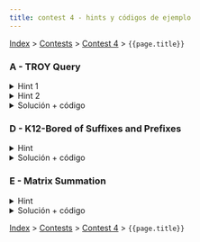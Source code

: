 ```yaml
---
title: contest 4 - hints y códigos de ejemplo
---
```

[Index](../index) > [Contests](../contests) > [Contest 4](../contests#contest-4) > ```{{page.title}}```

### A - TROY Query
<details> 
  <summary>Hint 1</summary>
  Noten que en vez de pensar en la cantidad de veces que cada fila/columna fue actualizada para llegar a la configuración actual, sólo importa la paridad de estas actualizaciones. Es decir, si fueron updateadas una cantidad par o impar de veces.
</details>
<details> 
  <summary>Hint 2</summary>
  Si una celda marca +1 entonces fue actualizada una cantidad par de veces, sólo hay 2 formas de que esto pase, que su fila y columna respectivas ambas hayan sido actualizadas una cantidad par de veces o que ambas hayan sido actualizadas una cantidad impar de veces (de esta forma la suma es par). De la misma forma, si la celda marca -1, la suma debe ser impar, por lo que una debe ser impar y la otra par. Piensen en cómo llevar registro de estas implicancias de forma que sea fácil chequear en caso de una contradicción.
</details>
<details> 
  <summary>Solución + código</summary>
  Podemos registrar las implicancias como conjuntos de un Union Find. Es decir, generamos inicialmente 2 (R + C) conjuntos, dos para cada fila y columna, que representan la posibilidad de que sean par o impar. Cuando vemos el valor de una celda unimos los conjuntos correspondientes según el hint 2, de forma que conceptualmente estamos creando conjuntos de posibles valores que si pasan deben hacerlo juntos para no contradecir los registros. Si en algún momento juntamos a una fila o columna par con su misma fila o columna impar entonces tenemos una contradicción, desde ese momento en adelante la respuesta es siempre "No".
  <a href="https://github.com/BenjaminRubio/CompetitiveProgramming/blob/master/Problems/Codeforces/TROYQuery.cpp">Código de ejemplo</a>
</details>

### D - K12-Bored of Suffixes and Prefixes
<details> 
  <summary>Hint</summary>
  Notemos que si mantenemos la matriz con valores correspondientes al número de cada letra (A: 1, B: 2, ...) en vez de la letra en si, la consulta que se pide es equivalente a simplemente la suma en esa región.
</details>
<details> 
  <summary>Solución + código</summary>
  Podemos mantener registro segun el Hint en un Fenwick Tree 2D. Cada update será realizar N updates a lo largo de la fila/columna correspondiente. Cada consulta será devolver la suma en esa región.
  <a href="https://github.com/BenjaminRubio/CompetitiveProgramming/blob/master/Problems/SPOJ/K12-BoredOfSuffixesAndPrefixes.cpp">Código de ejemplo</a>
</details>

### E - Matrix Summation
<details> 
  <summary>Hint</summary>
  Deben ocupar directamente una de las estructuras explicadas en clase en este problema.
</details>
<details> 
  <summary>Solución + código</summary>
  Basta con ocupar directamente un Fenwick Tree 2D para sumas.
  <a href="https://github.com/BenjaminRubio/CompetitiveProgramming/blob/master/Problems/SPOJ/MatrixSumation.cpp">Código de ejemplo</a>
</details>

<!-- <details> 
  <summary>Hint</summary>   
</details>
<details> 
  <summary>Solución + código</summary>
  <a href="">Código de ejemplo</a>
</details> -->

[Index](../index) > [Contests](../contests) > [Contest 4](../contests#contest-4) > ```{{page.title}}```
